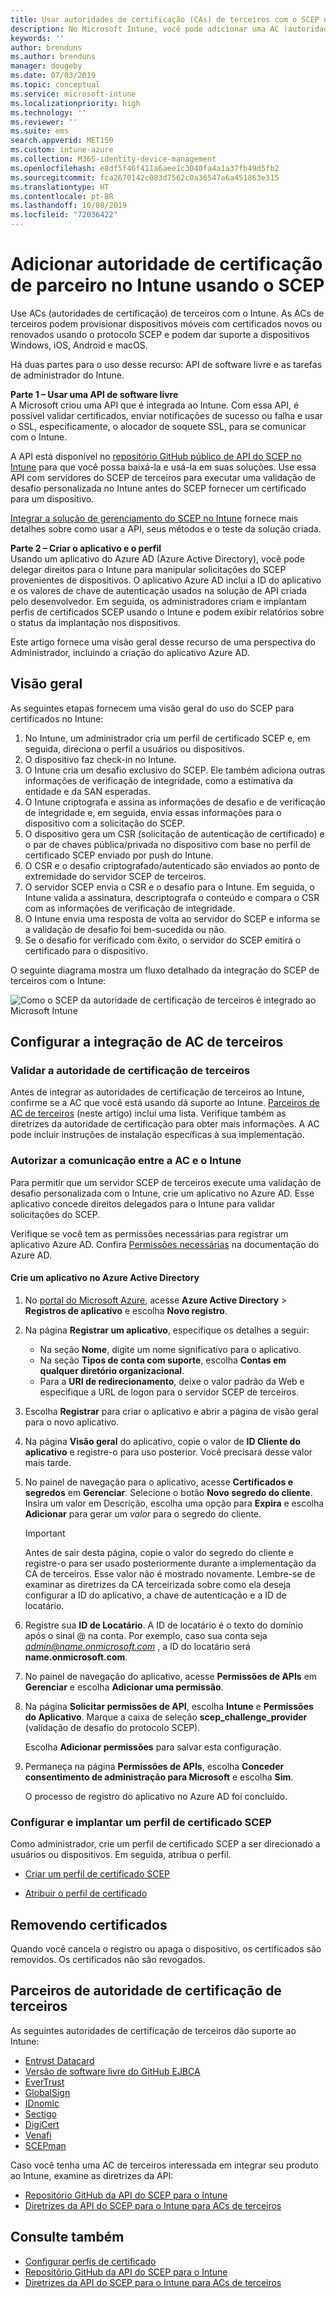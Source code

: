 ```yaml
---
title: Usar autoridades de certificação (CAs) de terceiros com o SCEP no Microsoft Intune – Azure | Microsoft Docs
description: No Microsoft Intune, você pode adicionar uma AC (autoridade de certificação) de terceiros ou de fornecedor para emitir certificados para dispositivos móveis usando o protocolo SCEP. Nesta visão geral, um aplicativo do Azure AD (Azure Active Directory) concede permissões ao Microsoft Intune para validar certificados. Em seguida, use a ID do aplicativo, a chave de autenticação e a ID do locatário do aplicativo do AAD na configuração do servidor do SCEP para emitir certificados.
keywords: ''
author: brenduns
ms.author: brenduns
manager: dougeby
ms.date: 07/03/2019
ms.topic: conceptual
ms.service: microsoft-intune
ms.localizationpriority: high
ms.technology: ''
ms.reviewer: ''
ms.suite: ems
search.appverid: MET150
ms.custom: intune-azure
ms.collection: M365-identity-device-management
ms.openlocfilehash: e8df5f46f411a6aee1c3040fa4a1a37fb49d5fb2
ms.sourcegitcommit: fca2670142c083d7562c0a36547a6a451863e315
ms.translationtype: HT
ms.contentlocale: pt-BR
ms.lasthandoff: 10/08/2019
ms.locfileid: "72036422"
---
```

# <a name="add-partner-certification-authority-in-intune-using-scep"></a>Adicionar autoridade de certificação de parceiro no Intune usando o SCEP

Use ACs (autoridades de certificação) de terceiros com o Intune. As ACs de terceiros podem provisionar dispositivos móveis com certificados novos ou renovados usando o protocolo SCEP e podem dar suporte a dispositivos Windows, iOS, Android e macOS.

Há duas partes para o uso desse recurso: API de software livre e as tarefas de administrador do Intune.

**Parte 1 – Usar uma API de software livre**  
A Microsoft criou uma API que é integrada ao Intune. Com essa API, é possível validar certificados, enviar notificações de sucesso ou falha e usar o SSL, especificamente, o alocador de soquete SSL, para se comunicar com o Intune.

A API está disponível no [repositório GitHub público de API do SCEP no Intune](http://github.com/Microsoft/Intune-Resource-Access/tree/develop/src/CsrValidation) para que você possa baixá-la e usá-la em suas soluções. Use essa API com servidores do SCEP de terceiros para executar uma validação de desafio personalizada no Intune antes do SCEP fornecer um certificado para um dispositivo.

[Integrar a solução de gerenciamento do SCEP no Intune](scep-libraries-apis.md) fornece mais detalhes sobre como usar a API, seus métodos e o teste da solução criada.

**Parte 2 – Criar o aplicativo e o perfil**  
Usando um aplicativo do Azure AD (Azure Active Directory), você pode delegar direitos para o Intune para manipular solicitações do SCEP provenientes de dispositivos. O aplicativo Azure AD inclui a ID do aplicativo e os valores de chave de autenticação usados na solução de API criada pelo desenvolvedor. Em seguida, os administradores criam e implantam perfis de certificados SCEP usando o Intune e podem exibir relatórios sobre o status da implantação nos dispositivos.

Este artigo fornece uma visão geral desse recurso de uma perspectiva do Administrador, incluindo a criação do aplicativo Azure AD.

## <a name="overview"></a>Visão geral

As seguintes etapas fornecem uma visão geral do uso do SCEP para certificados no Intune:

1. No Intune, um administrador cria um perfil de certificado SCEP e, em seguida, direciona o perfil a usuários ou dispositivos.
2. O dispositivo faz check-in no Intune.
3. O Intune cria um desafio exclusivo do SCEP. Ele também adiciona outras informações de verificação de integridade, como a estimativa da entidade e da SAN esperadas.
4. O Intune criptografa e assina as informações de desafio e de verificação de integridade e, em seguida, envia essas informações para o dispositivo com a solicitação do SCEP.
5. O dispositivo gera um CSR (solicitação de autenticação de certificado) e o par de chaves pública/privada no dispositivo com base no perfil de certificado SCEP enviado por push do Intune.
6. O CSR e o desafio criptografado/autenticado são enviados ao ponto de extremidade do servidor SCEP de terceiros.
7. O servidor SCEP envia o CSR e o desafio para o Intune. Em seguida, o Intune valida a assinatura, descriptografa o conteúdo e compara o CSR com as informações de verificação de integridade.
8. O Intune envia uma resposta de volta ao servidor do SCEP e informa se a validação de desafio foi bem-sucedida ou não.  
9. Se o desafio for verificado com êxito, o servidor do SCEP emitirá o certificado para o dispositivo.

O seguinte diagrama mostra um fluxo detalhado da integração do SCEP de terceiros com o Intune:

![Como o SCEP da autoridade de certificação de terceiros é integrado ao Microsoft Intune](./media/certificate-authority-add-scep-overview/scep-certificate-vendor-integration.png)

## <a name="set-up-third-party-ca-integration"></a>Configurar a integração de AC de terceiros

### <a name="validate-third-party-certification-authority"></a>Validar a autoridade de certificação de terceiros

Antes de integrar as autoridades de certificação de terceiros ao Intune, confirme se a AC que você está usando dá suporte ao Intune. [Parceiros de AC de terceiros](#third-party-certification-authority-partners) (neste artigo) inclui uma lista. Verifique também as diretrizes da autoridade de certificação para obter mais informações. A AC pode incluir instruções de instalação específicas à sua implementação.

### <a name="authorize-communication-between-ca-and-intune"></a>Autorizar a comunicação entre a AC e o Intune

Para permitir que um servidor SCEP de terceiros execute uma validação de desafio personalizada com o Intune, crie um aplicativo no Azure AD. Esse aplicativo concede direitos delegados para o Intune para validar solicitações do SCEP.

Verifique se você tem as permissões necessárias para registrar um aplicativo Azure AD. Confira [Permissões necessárias](https://docs.microsoft.com/azure/azure-resource-manager/resource-group-create-service-principal-portal#required-permissions) na documentação do Azure AD.

#### <a name="create-an-application-in-azure-active-directory"></a>Crie um aplicativo no Azure Active Directory  

1. No [portal do Microsoft Azure](https://portal.azure.com), acesse **Azure Active Directory** > **Registros de aplicativo** e escolha **Novo registro**.  

2. Na página **Registrar um aplicativo**, especifique os detalhes a seguir:  
   - Na seção **Nome**, digite um nome significativo para o aplicativo.  
   - Na seção **Tipos de conta com suporte**, escolha **Contas em qualquer diretório organizacional**.  
   - Para a **URI de redirecionamento**, deixe o valor padrão da Web e especifique a URL de logon para o servidor SCEP de terceiros.  

3. Escolha **Registrar** para criar o aplicativo e abrir a página de visão geral para o novo aplicativo.  

4. Na página **Visão geral** do aplicativo, copie o valor de **ID Cliente do aplicativo** e registre-o para uso posterior. Você precisará desse valor mais tarde.  

5. No painel de navegação para o aplicativo, acesse **Certificados e segredos** em **Gerenciar**. Selecione o botão **Novo segredo do cliente**. Insira um valor em Descrição, escolha uma opção para **Expira** e escolha **Adicionar** para gerar um *valor* para o segredo do cliente. 
   > [!IMPORTANT]  
   > Antes de sair desta página, copie o valor do segredo do cliente e registre-o para ser usado posteriormente durante a implementação da CA de terceiros. Esse valor não é mostrado novamente. Lembre-se de examinar as diretrizes da CA terceirizada sobre como ela deseja configurar a ID do aplicativo, a chave de autenticação e a ID de locatário.  

6. Registre sua **ID de Locatário**. A ID de locatário é o texto do domínio após o sinal @ na conta. Por exemplo, caso sua conta seja *admin@name.onmicrosoft.com* , a ID do locatário será **name.onmicrosoft.com**.  

7. No painel de navegação do aplicativo, acesse **Permissões de APIs** em **Gerenciar** e escolha **Adicionar uma permissão**.  

8. Na página **Solicitar permissões de API**, escolha **Intune** e **Permissões do Aplicativo**. Marque a caixa de seleção **scep_challenge_provider** (validação de desafio do protocolo SCEP).  

   Escolha **Adicionar permissões** para salvar esta configuração.  

9. Permaneça na página **Permissões de APIs**, escolha **Conceder consentimento de administração para Microsoft** e escolha **Sim**.  
   
   O processo de registro do aplicativo no Azure AD foi concluído.





### <a name="configure-and-deploy-a-scep-certificate-profile"></a>Configurar e implantar um perfil de certificado SCEP
Como administrador, crie um perfil de certificado SCEP a ser direcionado a usuários ou dispositivos. Em seguida, atribua o perfil.

- [Criar um perfil de certificado SCEP](certificates-profile-scep.md#create-a-scep-certificate-profile)

- [Atribuir o perfil de certificado](certificates-profile-scep.md#assign-the-certificate-profile)

## <a name="removing-certificates"></a>Removendo certificados

Quando você cancela o registro ou apaga o dispositivo, os certificados são removidos. Os certificados não são revogados.

## <a name="third-party-certification-authority-partners"></a>Parceiros de autoridade de certificação de terceiros
As seguintes autoridades de certificação de terceiros dão suporte ao Intune:

- [Entrust Datacard](https://info.entrustdatacard.com/pki-eval-tool)
- [Versão de software livre do GitHub EJBCA](https://github.com/agerbergt/intune-ejbca-connector)
- [EverTrust](https://evertrust.fr/en/products/)
- [GlobalSign](https://downloads.globalsign.com/acton/attachment/2674/f-6903f60b-9111-432d-b283-77823cc65500/1/-/-/-/-/globalsign-aeg-microsoft-intune-integration-guide.pdf)
- [IDnomic](https://www.idnomic.com/)
- [Sectigo](https://sectigo.com/products)
- [DigiCert](https://knowledge.digicert.com/tutorials/microsoft-intune.html)
- [Venafi](https://www.venafi.com/platform/enterprise-mobility)
- [SCEPman](https://azuremarketplace.microsoft.com/marketplace/apps/gluckkanja.scepman)

Caso você tenha uma AC de terceiros interessada em integrar seu produto ao Intune, examine as diretrizes da API:

- [Repositório GitHub da API do SCEP para o Intune](http://github.com/Microsoft/Intune-Resource-Access/tree/develop/src/CsrValidation)
- [Diretrizes da API do SCEP para o Intune para ACs de terceiros](scep-libraries-apis.md)

## <a name="see-also"></a>Consulte também

- [Configurar perfis de certificado](certificates-scep-configure.md)
- [Repositório GitHub da API do SCEP para o Intune](http://github.com/Microsoft/Intune-Resource-Access/tree/develop/src/CsrValidation)
- [Diretrizes da API do SCEP para o Intune para ACs de terceiros](scep-libraries-apis.md)
